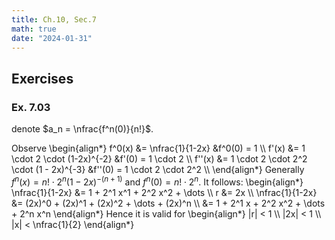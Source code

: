 ```yaml
---
title: Ch.10, Sec.7
math: true
date: "2024-01-31"
---
```


$\newcommand{\nfrac}[2]{\frac{\displaystyle{#1}}{\displaystyle{#2}}}$

## Exercises

### Ex. 7.03

denote $a_n = \nfrac{f^n(0)}{n!}$.

Observe
\begin{align*}
    f^0(x) &= \nfrac{1}{1-2x} &f^0(0) = 1 \\\\
    f'(x) &= 1 \cdot 2 \cdot (1-2x)^{-2} &f'(0) = 1 \cdot 2 \\\\
    f''(x) &= 1 \cdot 2 \cdot 2^2 \cdot (1 - 2x)^{-3} &f''(0) = 1 \cdot 2 \cdot 2^2 \\\\
\end{align*}
Generally $f^n(x) = n! \cdot 2^n (1 - 2x)^{-(n+1)}$ and $f^n(0) = n! \cdot 2^n$. It follows:
\begin{align*}
    \nfrac{1}{1-2x} &= 1 + 2^1 x^1 + 2^2 x^2 + \dots \\\\
    r &= 2x \\\\
    \nfrac{1}{1-2x} &= (2x)^0 + (2x)^1 + (2x)^2 + \dots + (2x)^n \\\\
    &= 1 + 2^1 x + 2^2 x^2 + \dots + 2^n x^n
\end{align*}
Hence it is valid for
\begin{align*}
    |r| < 1 \\\\
    |2x| < 1 \\\\
    |x| < \nfrac{1}{2}
\end{align*}
